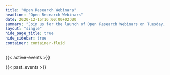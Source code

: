 ```yaml
---
title: "Open Research Webinars"
headline: "Open Research Webinars"
date: 2020-12-15T16:00:00+02:00
summary: "Join us for the launch of Open Research Webinars on Tuesday, December 15, 2020 at 16:00"
layout: "single"
hide_page_title: true
hide_sidebar: true
container: container-fluid
---
```


{{< active-events >}}

{{< past_events >}}
